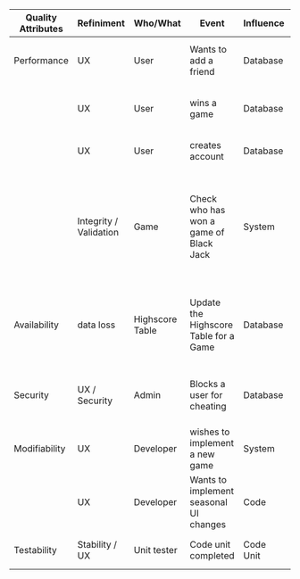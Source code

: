 | Quality Attributes | Refiniment             | Who/What        | Event                                  | Influence | Condition        | Action                                                                                | Measurement                          | Business Value | Technical Risk |
|--------------------|------------------------|-----------------|----------------------------------------|-----------|------------------|---------------------------------------------------------------------------------------|--------------------------------------|----------------|----------------|
| Performance        | UX                     | User            | Wants to add a friend                  | Database  | Normal operation | Adds a friend to his friend list                                                      | A few seconds                        | Mid            | Low            |
|                    | UX                     | User            | wins a game                            | Database  | Runtime          | new highscore is added to DB                                                          | data is saved in seconds             | Mid            | Low            |
|                    | UX                     | User            | creates account                        | Database  | Runtime          | Account is created in DB                                                              | data is saved in seconds             | High           | Low            |
|                    | Integrity / Validation | Game            | Check who has won a game of Black Jack | System    | Runtime          | Check the card value of every player's hand and check who is the closest to 21 points | Avg. latency                         | Mid            | Mid            |
| Availability       | data loss              | Highscore Table | Update the Highscore Table for a Game  | Database  | Runtime          | Update the Highscore table and display it on the page                                 | Once a day                           | Mid            | Low            |
| Security           | UX / Security          | Admin           | Blocks a user for cheating             | Database  | Normal operation | Mark a user as blocked in the database                                                | A few seconds                        | High           | High           |
| Modifiability      | UX                     | Developer       | wishes to implement a new game         | System    | Design time      | Change made and unit tested                                                           | in n * 10 hours                      | High           | Mid            |
|                    | UX                     | Developer       | Wants to implement seasonal UI changes | Code      | Design time      | Changes made to the code                                                              | In 2 hours                           | Mid            | Mid            |
| Testability        | Stability / UX         | Unit tester     | Code unit completed                    | Code Unit | Development      | Result captured                                                                       | 100 % test coverage in a few minutes | High           | Low            |